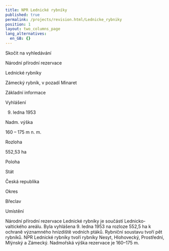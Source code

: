 ```yaml
---
title: NPR Lednické rybníky
published: true
permalink: /projects/revision.html/Lednicke_rybniky
position: 1
layout: two_columns_page
lang_alternatives:
  en_GB: {}
---
```

Skočit na vyhledávání



Národní přírodní rezervace

Lednické rybníky

 

Zámecký rybník, v pozadí Minaret

Základní informace

Vyhlášení

9. ledna 1953

Nadm. výška

160 – 175 m n. m.

Rozloha

552,53 ha

Poloha

Stát

 Česká republika

Okres

Břeclav

Umístění

Národní přírodní rezervace Lednické rybníky je součástí Lednicko-valtického areálu. Byla vyhlášena 9. ledna 1953 na rozloze 552,5 ha k ochraně významného hnízdiště vodních ptáků. Rybniční soustavu tvoří pět rybníků. NPR Lednické rybníky tvoří rybníky Nesyt, Hlohovecký, Prostřední, Mlýnský a Zámecký. Nadmořská výška rezervace je 160–175 m.

